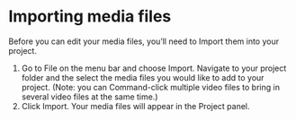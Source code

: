 # Importing media files

Before you can edit your media files, you’ll need to Import them into your project.

1. Go to File on the menu bar and choose Import. Navigate to your project folder and the select the media files you would like to add to your project. \(Note: you can Command-click multiple video files to bring in several video files at the same time.\)
2. Click Import. Your media files will appear in the Project panel.

